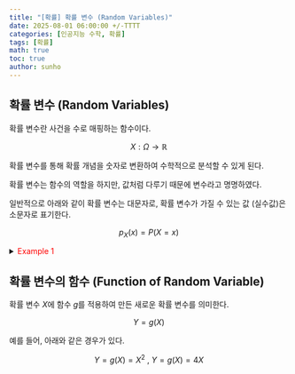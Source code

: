 ```yaml
---
title: "[확률] 확률 변수 (Random Variables)"
date: 2025-08-01 06:00:00 +/-TTTT
categories: [인공지능 수학, 확률]
tags: [확률]
math: true
toc: true
author: sunho
---
```


## 확률 변수 (Random Variables)

확률 변수란 사건을 수로 매핑하는 함수이다.

$$
X:\Omega\to\mathbb{R}
$$

확률 변수를 통해 확률 개념을 숫자로 변환하여 수학적으로 분석할 수 있게 된다.

확률 변수는 함수의 역할을 하지만, 값처럼 다루기 때문에 변수라고 명명하였다.


일반적으로 아래와 같이 확률 변수는 대문자로, 확률 변수가 가질 수 있는 값 (실수값)은 소문자로 표기한다.

$$
p_X(x)=P(X=x)
$$

<details>
<summary><font color='red'>Example 1</font></summary>
<div markdown="1">

**주사위를 던지는 상황**

표본 공간은 다음과 같다.

$$
\Omega=\lbrace1,2,3,4,5,6\rbrace
$$

주사위의 눈을 확률 변수 $X$로 설정하면 아래와 같이 표현할 수 있다.

$$
X(1)=1~,~X(2)=2~,~X(3)=3~,~X(4)=4~,~X(5)=5~,~X(6)=6
$$

주사위 눈이 6이 나올 확률을 아래와 같이 표현할 수 있다.

$$
P(X=6)=\frac{1}{6}
$$

---

**동전 2개를 던지는 상황**

표본 공간은 다음과 같다.

$$
\Omega=\lbrace\text{HH,~HT,~TH,~TT}\rbrace
$$

앞면의 개수를 확률 변수 $X$로 설정하면 아래와 같이 표현할 수 있다.

$$
X(\text{HH})=2~,~X(\text{HT})=1~,~X(\text{TH})=1~,~X(\text{TT})=0
$$

이때 앞면이 두 번 나올 확률을 아래와 같이 표현할 수 있다.

$$
P(X=2)=\frac{1}{4}
$$

---

</div>
</details>

## 확률 변수의 함수 (Function of Random Variable)

확률 변수 $X$에 함수 $g$를 적용하여 만든 새로운 확률 변수를 의미한다.

$$
Y=g(X)
$$

예를 들어, 아래와 같은 경우가 있다.

$$
Y=g(X)=X^2~,~Y=g(X)=4X
$$

